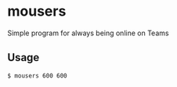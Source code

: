 # mousers
Simple program for always being online on Teams

## Usage
```console
$ mousers 600 600
```